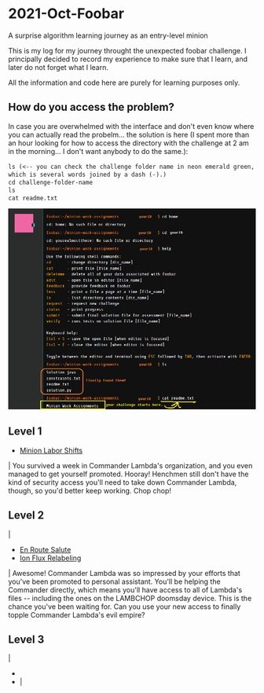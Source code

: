 # 2021-Oct-Foobar
A surprise algorithm learning journey as an entry-level minion

This is my log for my journey throught the unexpected foobar challenge. 
I principally decided to record my experience to make sure that I learn, and later do not forget what I learn. 

All the information and code here are purely for learning purposes only.

## How do you access the problem?
In case you are overwhelmed with the interface and don't even know where you can actually read the probelm... the solution is here (I spent more than an hour looking for how to access the directory with the challenge at 2 am in the morning... I don't want anybody to do the same.):

    ls (<-- you can check the challenge folder name in neon emerald green, which is several words joined by a dash (-).)
    cd challenge-folder-name
    ls
    cat readme.txt
    
 ![foobar access](https://github.com/Coding-Forest/2021-Oct-Foobar/blob/main/Images/foobar%20access%20problem.png)

## Level 1

- [Minion Labor Shifts](https://github.com/Coding-Forest/2021-Oct-Foobar/blob/main/Problems/Level%201%20Minion%20Labor%20Shifts.md)

| You survived a week in Commander Lambda's organization, and you even managed to get yourself promoted. Hooray! Henchmen still don't have the kind of security access you'll need to take down Commander Lambda, though, so you'd better keep working. Chop chop!


## Level 2
|

- [En Route Salute](https://github.com/Coding-Forest/2021-Oct-Foobar/blob/main/Problems/Level%202%20En%20Route%20Salute.md)
- [Ion Flux Relabeling](https://github.com/Coding-Forest/2021-Oct-Foobar/blob/main/Problems/Level%202%20Ion%20Flux%20Relabeling.md)

| Awesome! Commander Lambda was so impressed by your efforts that you've been promoted to personal assistant. You'll be helping the Commander directly, which means you'll have access to all of Lambda's files -- including the ones on the LAMBCHOP doomsday device. This is the chance you've been waiting for. Can you use your new access to finally topple Commander Lambda's evil empire?
 

## Level 3
|
- []()
- []() 
|



